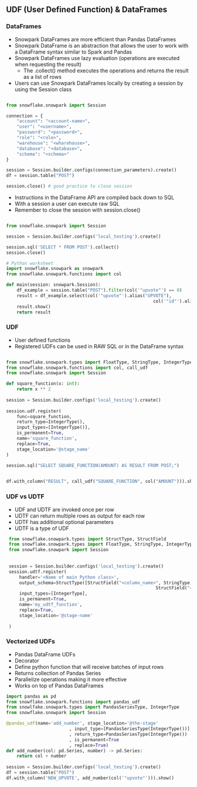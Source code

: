 ## UDF (User Defined Function) & DataFrames

### DataFrames

- Snowpark DataFrames are more efficient than Pandas DataFrames
- Snowpark DataFrame is an abstraction that allows the user to work with a DataFrame syntax similar to Spark and Pandas
- Snowpark DataFrames use lazy evaluation (operations are executed when requesting the result)
  - The .collect() method executes the operations and returns the result as a list of rows
- Users can use Snowpark DataFrames locally by creating a session by using the Session class

```python

from snowflake.snowpark import Session

connection = {
    "account": "<account-name>",
    "user": "<username>",
    "password": "<password>",
    "role": "<role>",
    "warehouse": "<wharehouse>",
    "database": "<database>",
    "schema": "<schema>"
}

session = Session.builder.configs(connection_parameters).create()
df = session.table("POST")

session.close() # good practice to close session
```

- Instructions in the DataFrame API are compiled back down to SQL
- With a session a user can execute raw SQL
- Remember to close the session with session.close()

```python

from snowflake.snowpark import Session

session = Session.builder.configs('local_testing').create()

session.sql('SELECT * FROM POST').collect()
session.close()
```
```python
# Python worksheet
import snowflake.snowpark as snowpark
from snowflake.snowpark.functions import col

def main(session: snowpark.Session): 
    df_example = session.table("POST").filter(col('"upvote"') == 0)
    result = df_example.select(col('"upvote"').alias("UPVOTE"), 
													    col('"id"').alias("ID"))
    result.show()
    return result
```

### UDF
- User defined functions
- Registered UDFs can be used in RAW SQL or in the DataFrame syntax

```python

from snowflake.snowpark.types import FloatType, StringType, IntegerType, ArrayType
from snowflake.snowpark.functions import col, call_udf
from snowflake.snowpark import Session

def square_function(x: int):
	return x ** 2
	
session = Session.builder.configs('local_testing').create()
	
session.udf.register(
	func=square_function,
	return_type=IntegerType(),
	input_types=[IntegerType()],
	is_permanent=True,
	name='square_function',
	replace=True,
	stage_location='@stage_name'
)

session.sql("SELECT SQUARE_FUNCTION(AMOUNT) AS RESULT FROM POST;")
	
```
```python
df.with_column("RESULT", call_udf("SQUARE_FUNCTION", col("AMOUNT"))).show()
```

### UDF vs UDTF
- UDF and UDTF are invoked once per row
- UDTF can return multiple rows as output for each row
- UDTF has additional optional parameters
- UDTF is a type of UDF

```python
 from snowflake.snowpark.types import StructType, StructField
 from snowflake.snowpark.types import FloatType, StringType, IntegerType, ArrayType
 from snowflake.snowpark import Session
 
 
 session = Session.builder.configs('local_testing').create()
 session.udtf.register(
	 handler='<Name of main Python class>',
	 output_schema=StructType([StructField("<column_name>", StringType), 
														 StructField("<column_name>", FloatType)]),
	 input_types=[IntegerType],
	 is_permanent=True,
	 name='my_udtf_function',
	 replace=True,
	 stage_location='@stage-name'
	 
 )
```
### Vectorized UDFs
- Pandas DataFrame UDFs
- Decorator
- Define python function that will receive batches of input rows
- Returns collection of Pandas Series
- Parallelize operations making it more effective
- Works on top of Pandas DataFrames
```python
import pandas as pd
from snowflake.snowpark.functions import pandas_udf
from snowlfake.snowpark.types import PandasSeriesType, IntegerType
from snowflake.snowpark import Session

@pandas_udf(name='add_number', stage_location='@the-stage'
						, input_type=[PandasSeriesType(IntegerType())]
						, return_type=PandasSeriesType(IntegerType())
						, is_permanent=True
						, replace=True)
def add_number(col: pd.Series, number) -> pd.Series:
	return col + number
	
session = Session.builder.configs('local_testing').create()
df = session.table("POST")
df.with_column('NEW_UPVOTE', add_number(col('"upvote"'))).show() 
```
